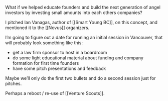 What if we helped educate founders and build the next generation of angel investors by investing small amounts into each others companies?

I pitched Ian Vanagas, author of [[Smart Young BC]], on this concept, and mentioned it to the [[Novus]] organizers. 

I’m going to figure out a date for running an initial session in Vancouver, that will probably look something like this:

* get a law firm sponsor to host in a boardroom
* do some light educational material about funding and company formation for first time founders
* have some pitch presentations and feedback 

Maybe we’ll only do the first two bullets and do a second session just for pitches. 

Perhaps a reboot / re-use of [[Venture Scouts]].